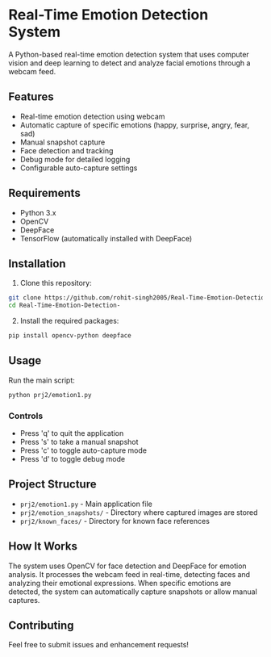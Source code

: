# Real-Time Emotion Detection System

A Python-based real-time emotion detection system that uses computer vision and deep learning to detect and analyze facial emotions through a webcam feed.

## Features

- Real-time emotion detection using webcam
- Automatic capture of specific emotions (happy, surprise, angry, fear, sad)
- Manual snapshot capture
- Face detection and tracking
- Debug mode for detailed logging
- Configurable auto-capture settings

## Requirements

- Python 3.x
- OpenCV
- DeepFace
- TensorFlow (automatically installed with DeepFace)

## Installation

1. Clone this repository:
```bash
git clone https://github.com/rohit-singh2005/Real-Time-Emotion-Detection-.git
cd Real-Time-Emotion-Detection-
```

2. Install the required packages:
```bash
pip install opencv-python deepface
```

## Usage

Run the main script:
```bash
python prj2/emotion1.py
```

### Controls
- Press 'q' to quit the application
- Press 's' to take a manual snapshot
- Press 'c' to toggle auto-capture mode
- Press 'd' to toggle debug mode

## Project Structure

- `prj2/emotion1.py` - Main application file
- `prj2/emotion_snapshots/` - Directory where captured images are stored
- `prj2/known_faces/` - Directory for known face references

## How It Works

The system uses OpenCV for face detection and DeepFace for emotion analysis. It processes the webcam feed in real-time, detecting faces and analyzing their emotional expressions. When specific emotions are detected, the system can automatically capture snapshots or allow manual captures.

## Contributing

Feel free to submit issues and enhancement requests! 
